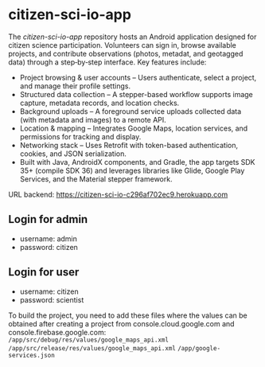 # citizen-sci-io-app
The *citizen-sci-io-app* repository hosts an Android application designed for citizen science participation. Volunteers can sign in, browse available projects, and contribute observations (photos, metadat, and geotagged data) through a step‑by‑step interface. Key features include:
- Project browsing & user accounts – Users authenticate, select a project, and manage their profile settings.
- Structured data collection – A stepper-based workflow supports image capture, metadata records, and location checks.
- Background uploads – A foreground service uploads collected data (with metadata and images) to a remote API.
- Location & mapping – Integrates Google Maps, location services, and permissions for tracking and display.
- Networking stack – Uses Retrofit with token-based authentication, cookies, and JSON serialization.
- Built with Java, AndroidX components, and Gradle, the app targets SDK 35+ (compile SDK 36) and leverages libraries like Glide, Google Play Services, and the Material stepper framework.

URL backend: https://citizen-sci-io-c296af702ec9.herokuapp.com

## Login for admin
- username: admin
- password: citizen

## Login for user
- username: citizen
- password: scientist

To build the project, you need to add these files where the values can be obtained after creating a project from console.cloud.google.com and console.firebase.google.com: 
`/app/src/debug/res/values/google_maps_api.xml`
`/app/src/release/res/values/google_maps_api.xml`
`/app/google-services.json`